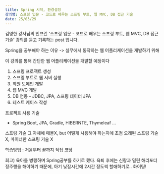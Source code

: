 ```yaml
---
title: Spring 시작, 환경설정
강의명: 스프링 입문 - 코드로 배우는 스프링 부트, 웹 MVC, DB 접근 기술
date: 25/03/29
---
```


김영한 강사님의 인프런 '스프링 입문 - 코드로 배우는 스프링 부트, 웹 MVC, DB 접근 기술' 강의를 듣고 기록하는 post 입니다.

Spring을 공부해야 하는 이유
-> 실무에서 동작하는 웹 어플리케이션을 개발하기 위해

이 강의를 통해 간단한 웹 어플리케이션을 개발할 예정이다
1) 스프링 프로젝트 생성
2) 스프링 부트로 웹 서버 실행
3) 회원 도메인 개발
4) 웹 MVC 개발
5) DB 연동 - JDBC, JPA, 스프링 데이터 JPA
6) 테스트 케이스 작성

프로젝트 사용 기술
- Spring Boot, JPA, Gradle, HIBERNTE, Thymeleaf ...

스프링 기술 그 자체에 매몰X, but 어떻게 사용해야 하는지에 초점
오래된 스프링 기술X, 마이너한 스프링 기술 X

학습방법 : 처음부터 끝까지 직접 코딩

회고) 
육아를 병행하며 Spring공부를 하기로 했다.
육퇴 후에는 신랑과 밀린 해리포터 정주행을 해야하기 때문에, 아기 낮잠시간에 2시간 정도씩 할애하기로..
화이팅!
